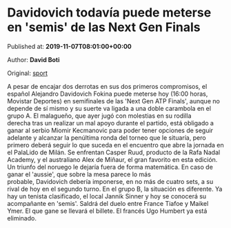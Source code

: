 
# Davidovich todavía puede meterse en 'semis' de las Next Gen Finals

Published at: **2019-11-07T08:01:00+00:00**

Author: **David Boti**

Original: [sport](https://www.sport.es/es/noticias/tenis/davidovich-semifinales-next-gen-finals-atp-7717649)

A pesar de encajar dos derrotas en sus dos primeros compromisos, el español Alejandro Davidovich Fokina puede meterse hoy (16:00 horas, Movistar Deportes) en semifinales de las 'Next Gen ATP Finals', aunque no depende de sí mismo y su suerte va ligada a una doble carambola en el grupo A.
El malagueño, que ayer jugó con molestias en su rodilla derecha tras un realizar un mal apoyo durante el partido, está obligado a ganar al serbio Miomir Kecmanovic para poder tener opciones de seguir adelante y alcanzar la penúltima ronda del torneo que le situaría, pero primero deberá seguir lo que suceda en el encuentro que abre la jornada en el PalaLido de Milán.
Se enfrentan Casper Ruud, producto de la Rafa Nadal Academy, y el australiano Alex de Miñaur, el gran favorito en esta edición. Un triunfo del noruego le dejaría fuera de forma matemática. En caso de ganar el 'aussie', que sobre la mesa parece lo más probable, Davidovich debería imponerse, en no más de cuatro sets, a su rival de hoy en el segundo turno.
En el grupo B, la situación es diferente. Ya hay un tenista clasificado, el local Jannik Sinner y hoy se conocerá su acompañante en 'semis'. Saldrá del duelo entre France Tiafoe y Maikel Ymer. El que gane se llevará el billete. El francés Ugo Humbert ya está eliminado.
